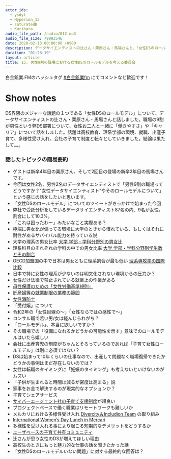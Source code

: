 ```yaml
---
actor_ids:
  - ysdyt
  - Hyperion_13
  - saturatedB
  - Kurihara
audio_file_path: /audio/012.mp3
audio_file_size: 79993546
date: 2020-02-13 00:00:00 +0900
description: データサイエンティストの辻さん・栗原さん・馬場さんと、「女性DSのロールモデル」についてお話しました。
duration: "01:23:19"
layout: article
title: 15. 男性9割の職場における女性DSのロールモデルを考える委員会
---
```


白金鉱業.FMのハッシュタグ [#白金鉱業fm](https://twitter.com/search?q=%23%E7%99%BD%E9%87%91%E9%89%B1%E6%A5%ADfm&src=typed_query) にてコメントなど歓迎です！

# Show notes

DS界隈のメジャーな話題の１つである「女性DSのロールモデル」について、データサイエンティストの辻さん・栗原さん・馬場さんと話しました。職場の9割が男性という弊DS部署について、女性お二人と一緒に「働きやすさ」や「キャリア」について話をしました。話題は高校教育、理系学部の環境、就職、出産子育て、多様性受け入れ、会社の子育て制度と転々としていきました。結論は果たして。。。


### 話したトピックの簡易要約

- ゲストは新卒4年目の栗原さん、そして2回目の登場の新卒2年目の馬場さんです。
- 今回は女性2名、男性2名のデータサイエンティストで「男性9割の職場ってどうですか？"女性データサイエンティスト"やそのロールモデルについて」という感じの話をしたいと思います。
- 「女性DSのロールモデル」についてのツイートがきっかけで始まった今回
- 弊社で受託分析をしているデータサイエンティスト87名の内、9名が女性。割合にして10.3%。
- 「これは困ったわー」みたいなこと実際ある？
- 極端に男女比が偏ってる環境に大学のときから慣れている、もしくはそれに耐性があるサバイバル能力を持っている説
- 大学の理系の男女比率 [大学 学部・学科分野別の男女比](https://matome.naver.jp/odai/2146687056258513001)
- 理系科目のそれぞれの学科の中での男女比率 [大学 学部・学科分野別学生数とその割合](https://matome.naver.jp/odai/2146937280793973301)
- OECD加盟国の中で日本は男女ともに理系割合が最も低い [理系専攻率の国際比較](http://tmaita77.blogspot.com/2014/03/blog-post_14.html)
- 日本で特に女性の理系が少ないのは明文化されない環境からの圧力か？
- 女性だけ法律で禁止されている就業上の作業がある
- [母性保護のための「女性労働基準規則」](https://www.mhlw.go.jp/stf/seisakunitsuite/bunya/koyou_roudou/koyoukintou/seisaku05/h24-78.html)
- [妊産婦等の就業制限の業務の範囲](https://www.mhlw.go.jp/general/seido/koyou/danjokintou/dl/danjyokoyou_s.pdf)
- [女性消防士](https://rescuewalker.com/fire-woman/)
- 「受付嬢」について
- 令和2年の「女性目線の〜」「女性ならではの感性で〜」
- コンサル職で若い男/女は軽んじられがち？
- 「ロールモデル」、本当に欲しいですか？
- その職場での「役職になれるかどうかの可能性を示す」意味でのロールモデルはいたら嬉しい
- 会社に出産育児の制度がちゃんとそろっているのであれば「子育て女性ロールモデル」は別に必須ではない？
- DSは始まって10年くらいの仕事なので、出産して問題なく職場復帰できたかどうかの事例はまだ存在しないのでは？
- 女性は転職のタイミングに「妊娠のタイミング」も考えないといけないのがムズい
- 「子供が生まれると時間は減るが密度は高まる」説
- 家事をお金で解決するのが現実的なオプションか？
- 子育てシェアサービス
- [サイバーエージェント社の子育て支援制度](https://cd.zeroin.co.jp/cappy/cyberagent_macalon1/)が超良い
- プロジェクトベースで働く職業はリモートワークも難しいか
- メルカリにおける多様性受け入れ [Divercity＆Includion Team](https://careers.mercari.com/jp/di-statement/) の取り組み
- [International Women’s Day Lunch in Mercari](https://mercan.mercari.com/articles/2019-03-08-195420/)
- 多様性を受け入れる事により起こる短期的なデメリットをどうするか
- [ユーザベースの子育て共有コミュニティ](https://journal.uzabase.com/journal/775/)
- 辻さんが思う女性のDSが増えてほしい理由
- 高校生のときにもっと魅力的な仕事の話を聞きたかった話
- 「女性DSのロールモデルいない問題」に対する最終的な回答は？
